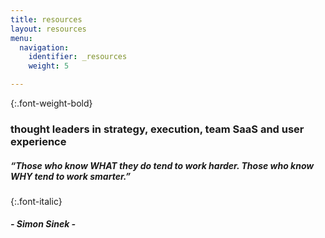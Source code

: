 ```yaml
---
title: resources
layout: resources
menu:
  navigation:
    identifier: _resources
    weight: 5

---
```

{:.font-weight-bold}

### thought leaders in strategy, execution, team SaaS and user experience

##### “Those who know WHAT they do tend to work harder. Those who know WHY tend to work smarter.”

{:.font-italic}

##### - Simon Sinek -